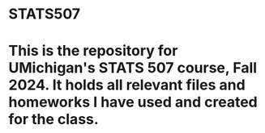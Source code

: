 # STATS507
# This is the repository for UMichigan's STATS 507 course, Fall 2024. It holds all relevant files and homeworks I have used and created for the class.
